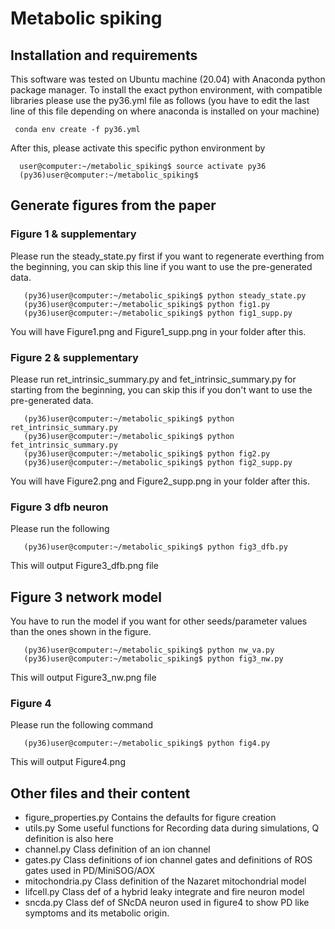 # Metabolic spiking

## Installation and requirements
This software was tested on Ubuntu machine (20.04) with Anaconda python package manager. To install the exact python environment, with compatible libraries please use the py36.yml file as follows (you have to edit the last line of this file depending on where anaconda is installed on your machine)

     conda env create -f py36.yml

After this, please activate this specific python environment by

      user@computer:~/metabolic_spiking$ source activate py36
      (py36)user@computer:~/metabolic_spiking$

## Generate figures from the paper

### Figure 1 & supplementary
Please run the steady_state.py first if you want to regenerate everthing from the beginning, you can skip this line if you want to use the pre-generated data.

       (py36)user@computer:~/metabolic_spiking$ python steady_state.py
       (py36)user@computer:~/metabolic_spiking$ python fig1.py
       (py36)user@computer:~/metabolic_spiking$ python fig1_supp.py

You will have Figure1.png and Figure1_supp.png in your folder after this.

### Figure 2 & supplementary
Please run ret_intrinsic_summary.py and fet_intrinsic_summary.py for starting from the beginning, you can skip this if you don't want to use the pre-generated data.

       (py36)user@computer:~/metabolic_spiking$ python ret_intrinsic_summary.py
       (py36)user@computer:~/metabolic_spiking$ python fet_intrinsic_summary.py
       (py36)user@computer:~/metabolic_spiking$ python fig2.py
       (py36)user@computer:~/metabolic_spiking$ python fig2_supp.py

You will have Figure2.png and Figure2_supp.png in your folder after this.

### Figure 3 dfb neuron
Please run the following

       (py36)user@computer:~/metabolic_spiking$ python fig3_dfb.py

This will output Figure3_dfb.png file

## Figure 3 network model

You have to run the model if you want for other seeds/parameter values than the ones shown in the figure.

       (py36)user@computer:~/metabolic_spiking$ python nw_va.py
       (py36)user@computer:~/metabolic_spiking$ python fig3_nw.py

This will output Figure3_nw.png file

### Figure 4

Please run the following command

       (py36)user@computer:~/metabolic_spiking$ python fig4.py

This will output Figure4.png


## Other files and their content

* figure_properties.py
  Contains the defaults for figure creation
* utils.py
  Some useful functions for Recording data during simulations, Q definition is also here
* channel.py
  Class definition of an ion channel
* gates.py
  Class definitions of ion channel gates and definitions of ROS gates used in PD/MiniSOG/AOX
* mitochondria.py
  Class definition of the Nazaret mitochondrial model
* lifcell.py
  Class def of a hybrid leaky integrate and fire neuron model
* sncda.py
  Class def of SNcDA neuron used in figure4 to show PD like symptoms and its metabolic origin.